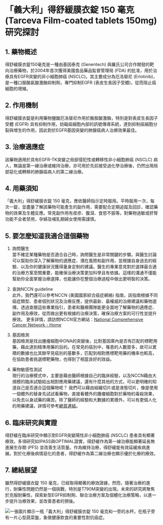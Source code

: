 # 「義大利」得舒緩膜衣錠 150 毫克 (Tarceva Film-coated tablets 150mg) 研究探討

## 1. 藥物概述

得舒緩膜衣錠150毫克是一種由基因泰克 (Genentech) 與羅氏公司合作開發的靶向治療藥物，於2004年首次獲得美國食品藥品監督管理局 (FDA) 的批准，用於治療具有EGFR突變的非小細胞肺癌 (NSCLC)。其主要成分為厄洛替尼 (Erlotinib)，是一種口服酪氨酸激酶抑制劑，專門抑制EGFR (表皮生長因子受體)，從而阻止癌細胞的增殖。

## 2. 作用機制

得舒緩膜衣錠是利用藥物鹽酸厄洛替尼作用於酪胺酸激酶，特別是對表皮生長因子受體 (EGFR) 具有抑制作用，妨礙癌細胞內部的訊號傳導系統，達到抑制癌細胞分裂與增生的作用，因此對於EGFR基因突變的肺腺癌病人治療效果最佳。

## 3. 治療適應症

該藥物適用於具有EGFR-TK突變之局部侵犯性或轉移性非小細胞肺癌 (NSCLC) 病人，無論是第一線治療或維持治療，亦可用於先前接受過化學治療後，仍然出現局部惡化或轉移的肺腺癌病人的第二線治療。

## 4. 用藥須知

「義大利」得舒緩膜衣錠 150 毫克，應依醫師指示定時服用。平時服用一次，每次一錠，並盡量了解該藥物可能產生的副作用，需要配合定期追蹤及回診，確認藥物的效果及生體反應。常見副作用有皮疹、腹瀉、食慾不振等。對藥物過敏或肝腎功能不全者禁用，孕婦及哺乳期婦女使用需謹慎。

## 5. 要怎麼知道我適合這個藥物 

1. 詢問醫生  
當不確定某種藥物是否適合自己時，詢問醫生是非常關鍵的步驟。與醫生討論可以幫助你深入了解藥物的適應症、潛在風險和副作用，並根據自身過去的經驗、以及你的健康狀況獲得量身定制的建議。醫生的專業意見對於選擇最合適的治療方案至關重要，能確保治療決策更加科學且有依據。這樣的溝通不僅能幫助你全面掌握治療選擇，也能讓你在整個治療過程中做出更明智的決策。 

2. 查詢NCCN guideline  
此外，我們還可以參考NCCN (美國國家綜合癌症網絡) 指南，該指南根據不同癌症類型、患者個別狀況及治療反應，提供最新、最權威的治療建議和藥物選擇。透過查閱這些專業指引，患者和醫療團隊能更全面地了解藥物的適應症、副作用及療效，從而做出更有根據的治療決策，確保治療方案的可行性並提升療效。 
更多詳情，請訪問NCCN官方網站：[National Comprehensive Cancer Network - Home](https://www.nccn.org/)

3. 基因檢測  
基因檢測是找出腫瘤細胞中DNA的突變後，比對基因庫內是否有匹配的標靶用藥，藉此達到精準用藥的目的。在常見的癌別中，罹患的人數眾多，故可以累積的數據也比其餘罕見癌別的基數多，匹配到相對應標靶用藥的機率也較高，在協助患者挑選標靶藥物，也得到了相當良好的效益。 

4. 藥物敏感性測試  
現行的治療模式中，主要是藉由醫師根據自己的臨床經驗，以及NCCN藉由大規模的臨床試驗給出相對應用藥建議，還有什麼其他的方式，可以更明確的知道自己是否適合這個藥物呢？ 
我們可以藉由組織切片或是液態切片，像是使用一個體外的替身先試試看藥物，直接看體外的腫瘤細胞對於藥物的毒殺效果，以免去以身試藥的痛苦。除了醫師的經驗和大數據的累積外，可以有更個人化的用藥建議，詳情可參考[網頁連結](https://info.cancerfree.io/)。 

## 6. 臨床研究與實證

得舒緩在臨床研究中顯示對EGFR突變陽性非小細胞肺癌 (NSCLC) 患者具有顯著療效。多項研究如IPASS與OPTIMAL證實，得舒緩作為第一線治療能顯著延長無進展生存期 (PFS) 並改善生活質量。作為維持治療，得舒緩能有效延緩疾病進展。對於化療後病情惡化的患者，得舒緩作為第二線治療也顯示優於化療的療效。

## 7. 總結展望

雖然得舒緩膜衣錠 150 毫克，已經取得顯著的療效證據，然而，隨著治療的進行，耐藥性問題仍然是一個挑戰，特別是T790M突變的出現。未來的研究將聚焦於克服耐藥性，探索新型EGFR抑制劑、聯合治療方案及個體化治療策略，以進一步提升治療效果，並改善患者的預後。

![一張圖片顯示一瓶「義大利」得舒緩膜衣錠 150 毫克和一旁的水杯。在瓶子旁有一片心型蔬菜盤，象徵健康飲食的重要性對抗癌症。](https://i.imgur.com/terimJH.jpeg)
